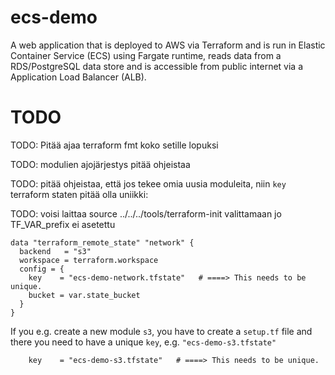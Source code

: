 # ecs-demo

A web application that is deployed to AWS via Terraform and is run in Elastic Container Service (ECS) using Fargate
runtime, reads data from a RDS/PostgreSQL data store and is accessible from public internet via a Application Load
Balancer (ALB).


# TODO

TODO: Pitää ajaa terraform fmt koko setille lopuksi

TODO: modulien ajojärjestys pitää ohjeistaa

TODO: pitää ohjeistaa, että jos tekee omia uusia moduleita, niin `key` terraform staten pitää olla uniikki:

TODO: voisi laittaa source ../../../tools/terraform-init valittamaan jo TF_VAR_prefix ei asetettu

```hcl-terraform
data "terraform_remote_state" "network" {
  backend   = "s3"
  workspace = terraform.workspace
  config = {
    key    = "ecs-demo-network.tfstate"   # ====> This needs to be unique.
    bucket = var.state_bucket
  }
}
``` 

If you e.g. create a new module `s3`, you have to create a `setup.tf` file and there you need to have a unique `key`, e.g. `"ecs-demo-s3.tfstate"`

```hcl-terraform
    key    = "ecs-demo-s3.tfstate"   # ====> This needs to be unique.
```  
